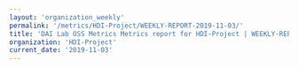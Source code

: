 ```yaml
---
layout: 'organization_weekly'
permalink: '/metrics/HDI-Project/WEEKLY-REPORT-2019-11-03/'
title: 'DAI Lab OSS Metrics Metrics report for HDI-Project | WEEKLY-REPORT-2019-11-03'
organization: 'HDI-Project'
current_date: '2019-11-03'
---
```

